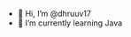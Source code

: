 - 👋 Hi, I’m @dhruuv17
- 🌱 I’m currently learning Java
  
<!---
dhruuv17/dhruuv17 is a ✨ special ✨ repository because its `README.md` (this file) appears on your GitHub profile.
You can click the Preview link to take a look at your changes.
--->
